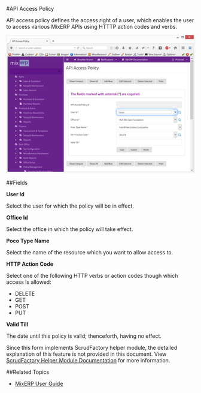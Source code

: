 #API Access Policy

API access policy defines the access right of a user, which enables the user to access various MixERP APIs using
HTTTP action codes and verbs.

![API Access Policy](images/api-access-policy.png)



##Fields


**User Id**

Select the user for which the policy will be in effect.

**Office Id**

Select the office in which the policy will take effect.

**Poco Type Name**

Select the name of the resource which you want to allow access to.

**HTTP Action Code**

Select one of the following HTTP verbs or action codes though which access is allowed:

* DELETE
* GET
* POST
* PUT

**Valid Till**

The date until this policy is valid; thenceforth, having no effect.


<div class="alert-box scrud radius">
    Since this form implements ScrudFactory helper module, the detailed explanation of this feature is not provided
    in this document. View <a href="../../core-concepts/scrud-factory.html">ScrudFactory Helper Module Documentation</a>
    for more information.
</div>


##Related Topics
* [MixERP User Guide](../../index.md)